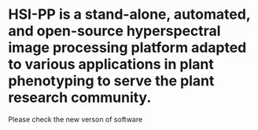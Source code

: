# HSI-PP is a stand-alone, automated, and open-source hyperspectral image processing platform adapted to various applications in plant phenotyping to serve the plant research community.
Please check the new verson of software
